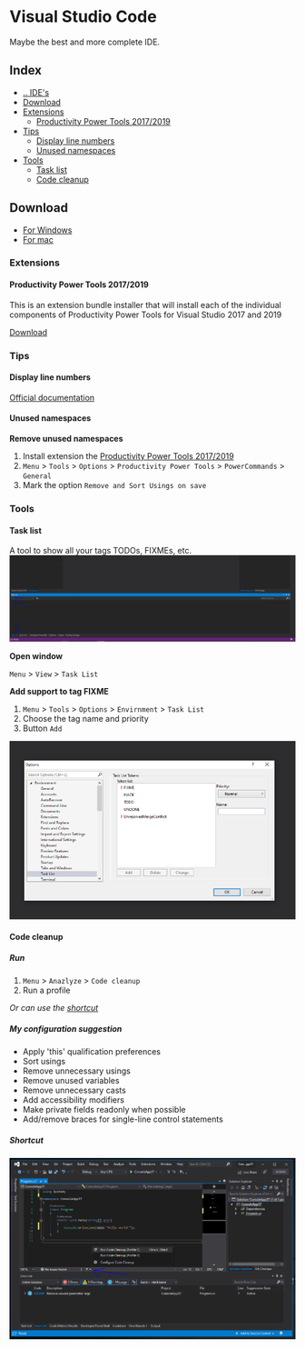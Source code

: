 # Visual Studio Code
Maybe the best and more complete IDE.



## Index
- [.. IDE's](../README.md)
- [Download](#download)
- [Extensions](#extensions)
  - [Productivity Power Tools 2017/2019](#extensions-productivity-power-tools)
- [Tips](#tips)
  - [Display line numbers](#tips-display-line-numbers)
  - [Unused namespaces](#tips-unused-namespaces)
- [Tools](#tools)
  - [Task list](#tools-tasklist)
  - [Code cleanup](#tools-Code-cleanup)


## Download <a name="download"></a>
- [For Windows](https://visualstudio.microsoft.com/vs/)
- [For mac](https://visualstudio.microsoft.com/thank-you-downloading-visual-studio-mac/?sku=communitymac&rel=16)



### Extensions <a name="extensions"></a>


#### Productivity Power Tools 2017/2019 <a name="extensions-productivity-power-tools"></a>
This is an extension bundle installer that will install each of the individual components of Productivity Power Tools for Visual Studio 2017 and 2019

[Download](https://marketplace.visualstudio.com/items?itemName=VisualStudioPlatformTeam.ProductivityPowerPack2017)



### Tips <a name="tips"></a>


#### Display line numbers <a name="tips-display-line-numbers"></a>
[Official documentation](https://docs.microsoft.com/en-us/visualstudio/ide/reference/how-to-display-line-numbers-in-the-editor?view=vs-2019)


#### Unused namespaces <a name="tips-unused-namespaces"></a>
**Remove unused namespaces**
1. Install extension the [Productivity Power Tools 2017/2019](#extensions-productivity-power-tools)
2. `Menu` > `Tools` > `Options` > `Productivity Power Tools` > `PowerCommands` > `General`
3. Mark the option `Remove and Sort Usings on save`



### Tools <a name="tools"></a>


#### Task list <a name="tools-tasklist"></a>
A tool to show all your tags TODOs, FIXMEs, etc.
![Task List](../../media/visualstudio-tools-tasklist.png "Task List")

**Open window**

`Menu` > `View` > `Task List`

**Add support to tag FIXME**
1. `Menu` > `Tools` > `Options` > `Envirnment` > `Task List`
2. Choose the tag name and priority
2. Button `Add`

![Task List options](../../media/visualstudio-tools-tasklist-options.png "Task List options")


#### Code cleanup <a name="tools-Code-cleanup"></a>

##### Run
1. `Menu` > `Anazlyze` > `Code cleanup`
2. Run a profile

_Or can use the [shortcut](#tools-Code-cleanup-shortcut)_

##### My configuration suggestion
- Apply 'this' qualification preferences
- Sort usings
- Remove unnecessary usings
- Remove unused variables
- Remove unnecessary casts
- Add accessibility modifiers
- Make private fields readonly when possible
- Add/remove braces for single-line control statements

##### Shortcut <a name="tools-Code-cleanup-shortcut"></a>
![Task List options](../../media/visualstudio-tools-code-cleanup.png "Task List options")